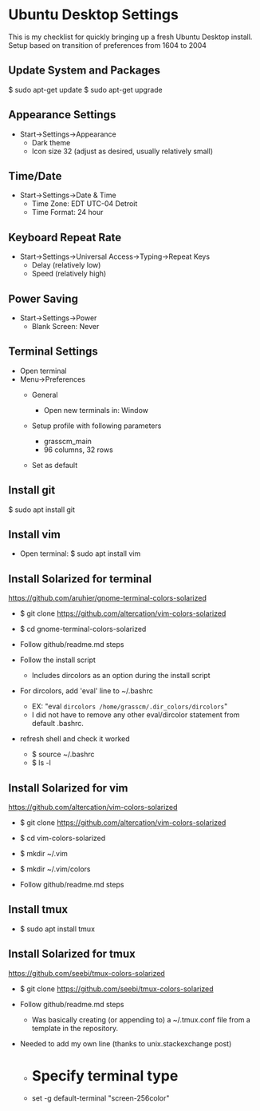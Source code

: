 # Ubuntu Desktop Settings
This is my checklist for quickly bringing up a fresh Ubuntu Desktop install.
Setup based on transition of preferences from 1604 to 2004

## Update System and Packages
$ sudo apt-get update
$ sudo apt-get upgrade

## Appearance Settings
* Start->Settings->Appearance
  - Dark theme
  - Icon size 32 (adjust as desired, usually relatively small)

## Time/Date
* Start->Settings->Date & Time
  - Time Zone: EDT UTC-04 Detroit
  - Time Format: 24 hour

## Keyboard Repeat Rate
* Start->Settings->Universal Access->Typing->Repeat Keys
  - Delay (relatively low)
  - Speed (relatively high)

## Power Saving
* Start->Settings->Power
  - Blank Screen: Never

## Terminal Settings
* Open terminal
* Menu->Preferences
  - General
    * Open new terminals in: Window

  - Setup profile with following parameters
    * grasscm_main
    * 96 columns, 32 rows

  - Set as default

## Install git
  $ sudo apt install git

## Install vim
* Open terminal:
  $ sudo apt install vim

## Install Solarized for terminal
https://github.com/aruhier/gnome-terminal-colors-solarized

* $ git clone https://github.com/altercation/vim-colors-solarized

* $ cd gnome-terminal-colors-solarized

* Follow github/readme.md steps

* Follow the install script
  - Includes dircolors as an option during the install script

* For dircolors, add 'eval' line to ~/.bashrc
  - EX: "eval `dircolors /home/grasscm/.dir_colors/dircolors`"
  - I did not have to remove any other eval/dircolor statement from default .bashrc.

* refresh shell and check it worked
  - $ source ~/.bashrc
  - $ ls -l

## Install Solarized for vim
https://github.com/altercation/vim-colors-solarized

* $ git clone https://github.com/altercation/vim-colors-solarized

* $ cd vim-colors-solarized

* $ mkdir ~/.vim

* $ mkdir ~/.vim/colors

* Follow github/readme.md steps

## Install tmux
* $ sudo apt install tmux

## Install Solarized for tmux
https://github.com/seebi/tmux-colors-solarized

* $ git clone https://github.com/seebi/tmux-colors-solarized

* Follow github/readme.md steps
  - Was basically creating (or appending to) a ~/.tmux.conf file from a template
    in the repository.

* Needed to add my own line (thanks to unix.stackexchange post)
  - # Specify terminal type
  - set -g default-terminal "screen-256color"
